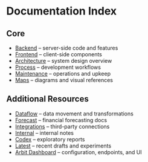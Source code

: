 # Documentation Index

## Core

- [Backend](../backend/) – server-side code and features
- [Frontend](../frontend/) – client-side components
- [Architecture](../architecture/) – system design overview
- [Process](../process/) – development workflows
- [Maintenance](../maintenance/) – operations and upkeep
- [Maps](../maps/) – diagrams and visual references

## Additional Resources

- [Dataflow](../dataflow/) – data movement and transformations
- [Forecast](../forecast/) – financial forecasting docs
- [Integrations](../integrations/) – third-party connections
- [Internal](../internal/) – internal notes
- [Codex](../codex/) – exploratory reports
- [Latest](../latest/) – recent drafts and experiments
- [Arbit Dashboard](../arbit_dashboard.md) – configuration, endpoints, and UI
